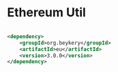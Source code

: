 # Ethereum Util

```xml

<dependency>
    <groupId>org.beykery</groupId>
    <artifactId>eu</artifactId>
    <version>3.0.0</version>
</dependency>
```
